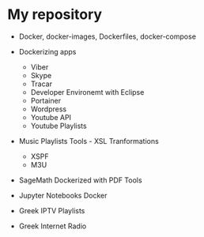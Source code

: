 # My repository
- Docker, docker-images, Dockerfiles, docker-compose
- Dockerizing apps
  - Viber
  - Skype
  - Tracar
  - Developer Environemt with Eclipse
  - Portainer
  - Wordpress
  - Youtube API
  - Youtube Playlists 

- Music Playlists Tools - XSL Tranformations
  - XSPF
  - M3U
- SageMath Dockerized with PDF Tools
- Jupyter Notebooks Docker
- Greek IPTV Playlists
- Greek Internet Radio

